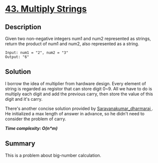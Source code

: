 # [43. Multiply Strings](https://leetcode.com/problems/multiply-strings/)

## Description

Given two non-negative integers num1 and num2 represented as strings, return the product of num1 and num2, also represented as a string.

```example
Input: num1 = "2", num2 = "3"
Output: "6"
```

## Solution
I borrow the idea of multiplier from hardware design. Every element of string is regarded as registor that can store digit 0~9. All we have to do is multiply each digit and add the previous carry, then store the value of this digit and it's carry.

There's another concise solution provided by [Saravanakumar_dharmaraj
](https://leetcode.com/problems/multiply-strings/discuss/510501/C%2B%2B-solution-(less-lines-of-code)). He initialized a max length of answer in advance, so he didn't need to consider the problem of carry.

_**Time complexity: O(n*m)**_

## Summary
This is a problem about big-number calculation.
